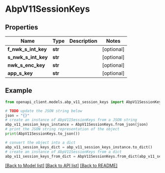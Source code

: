 # AbpV11SessionKeys


## Properties

Name | Type | Description | Notes
------------ | ------------- | ------------- | -------------
**f_nwk_s_int_key** | **str** |  | [optional] 
**s_nwk_s_int_key** | **str** |  | [optional] 
**nwk_s_enc_key** | **str** |  | [optional] 
**app_s_key** | **str** |  | [optional] 

## Example

```python
from openapi_client.models.abp_v11_session_keys import AbpV11SessionKeys

# TODO update the JSON string below
json = "{}"
# create an instance of AbpV11SessionKeys from a JSON string
abp_v11_session_keys_instance = AbpV11SessionKeys.from_json(json)
# print the JSON string representation of the object
print(AbpV11SessionKeys.to_json())

# convert the object into a dict
abp_v11_session_keys_dict = abp_v11_session_keys_instance.to_dict()
# create an instance of AbpV11SessionKeys from a dict
abp_v11_session_keys_from_dict = AbpV11SessionKeys.from_dict(abp_v11_session_keys_dict)
```
[[Back to Model list]](../README.md#documentation-for-models) [[Back to API list]](../README.md#documentation-for-api-endpoints) [[Back to README]](../README.md)


